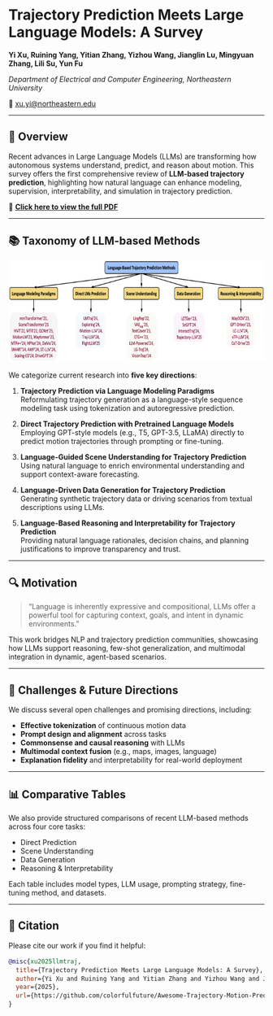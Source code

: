 # Trajectory Prediction Meets Large Language Models: A Survey

**Yi Xu, Ruining Yang, Yitian Zhang, Yizhou Wang, Jianglin Lu, Mingyuan Zhang, Lili Su, Yun Fu**

*Department of Electrical and Computer Engineering, Northeastern University*  

📧 xu.yi@northeastern.edu 

---

## 📝 Overview

Recent advances in Large Language Models (LLMs) are transforming how autonomous systems understand, predict, and reason about motion. This survey offers the first comprehensive review of **LLM-based trajectory prediction**, highlighting how natural language can enhance modeling, supervision, interpretability, and simulation in trajectory prediction.

📄 **[Click here to view the full PDF](./LLM_Traj_Survey.pdf)**

---

## 📚 Taxonomy of LLM-based Methods
<div align="center">
  <img src="taxonomy.png" width="1000px" height="200px">
</div>

We categorize current research into **five key directions**:

1. **Trajectory Prediction via Language Modeling Paradigms**  
   Reformulating trajectory generation as a language-style sequence modeling task using tokenization and autoregressive prediction.

2. **Direct Trajectory Prediction with Pretrained Language Models**  
   Employing GPT-style models (e.g., T5, GPT-3.5, LLaMA) directly to predict motion trajectories through prompting or fine-tuning.

3. **Language-Guided Scene Understanding for Trajectory Prediction**  
   Using natural language to enrich environmental understanding and support context-aware forecasting.

4. **Language-Driven Data Generation for Trajectory Prediction**  
   Generating synthetic trajectory data or driving scenarios from textual descriptions using LLMs.

5. **Language-Based Reasoning and Interpretability for Trajectory Prediction**  
   Providing natural language rationales, decision chains, and planning justifications to improve transparency and trust.


---

## 🔍 Motivation

> “Language is inherently expressive and compositional, LLMs offer a powerful tool for capturing context, goals, and intent in dynamic environments.”

This work bridges NLP and trajectory prediction communities, showcasing how LLMs support reasoning, few-shot generalization, and multimodal integration in dynamic, agent-based scenarios.

---

## 🚧 Challenges & Future Directions

We discuss several open challenges and promising directions, including:

- **Effective tokenization** of continuous motion data
- **Prompt design and alignment** across tasks
- **Commonsense and causal reasoning** with LLMs
- **Multimodal context fusion** (e.g., maps, images, language)
- **Explanation fidelity** and interpretability for real-world deployment

---

## 📊 Comparative Tables

We also provide structured comparisons of recent LLM-based methods across four core tasks:
- Direct Prediction
- Scene Understanding
- Data Generation
- Reasoning & Interpretability

Each table includes model types, LLM usage, prompting strategy, fine-tuning method, and datasets.

---

## 📁 Citation

Please cite our work if you find it helpful:
```bibtex
@misc{xu2025llmtraj,
  title={Trajectory Prediction Meets Large Language Models: A Survey},
  author={Yi Xu and Ruining Yang and Yitian Zhang and Yizhou Wang and Jianglin Lu and Mingyuan Zhang and Lili Su and Yun Fu},
  year={2025},
  url={https://github.com/colorfulfuture/Awesome-Trajectory-Motion-Prediction-Papers}
}
